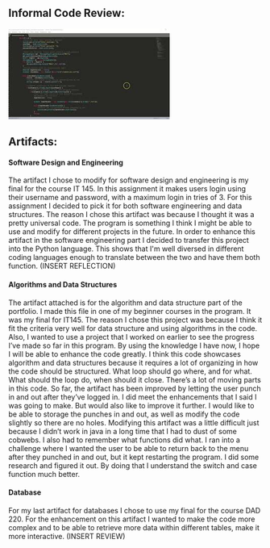 ## **Informal Code Review:**

[![](mq2.jpg)](https://www.youtube.com/watch?v=M55oVXxbTD8&feature=youtu.be)

## **Artifacts:**

#### Software Design and Engineering
The artifact I chose to modify for software design and engineering is my final for the course IT 145. In this assignment it makes users login using their username and password, with a maximum login in tries of 3. For this assignment I decided to pick it for both software engineering and data structures. The reason I chose this artifact was because I thought it was a pretty universal code. The program is something I think I might be able to use and modify for different projects in the future. In order to enhance this artifact in the software engineering part I decided to transfer this project into the Python language. This shows that I'm well diversed in different coding languages enough to translate between the two and have them both function. (INSERT REFLECTION)


#### Algorithms and Data Structures
The artifact attached is for the algorithm and data structure part of the portfolio. I made this file in one of my beginner courses in the program. It was my final for IT145. The reason I chose this project was because I think it fit the criteria very well for data structure and using algorithms in the code. Also, I wanted to use a project that I worked on earlier to see the progress I’ve made so far in this program. By using the knowledge I have now, I hope I will be able to enhance the code greatly. I think this code showcases algorithm and data structures because it requires a lot of organizing in how the code should be structured. What loop should go where, and for what. What should the loop do, when should it close. There’s a lot of moving parts in this code. So far, the artifact has been improved by letting the user punch in and out after they’ve logged in. I did meet the enhancements that I said I was going to make. But would also like to improve it further. I would like to be able to storage the punches in and out, as well as modify the code slightly so there are no holes. Modifying this artifact was a little difficult just because I didn’t work in java in a long time that I had to dust of some cobwebs. I also had to remember what functions did what. I ran into a challenge where I wanted the user to be able to return back to the menu after they punched in and out, but it kept restarting the program. I did some research and figured it out. By doing that I understand the switch and case function much better. 




#### Database
For my last artifact for databases I chose to use my final for the course DAD 220. For the enhancement on this artifact I wanted to make the code more complex and to be able to retrieve more data within different tables, make it more interactive. (INSERT REVIEW)
